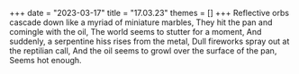 +++
date = "2023-03-17"
title = "17.03.23"
themes = []
+++
Reflective orbs cascade down like a myriad of miniature marbles,
They hit the pan and comingle with the oil,
The world seems to stutter for a moment,
And suddenly, a serpentine hiss rises from the metal,
Dull fireworks spray out at the reptilian call,
And the oil seems to growl over the surface of the pan,
Seems hot enough.
